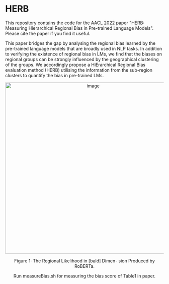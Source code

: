 # HERB


This repository contains the code for the AACL 2022 paper "HERB: Measuring Hierarchical Regional Bias in Pre-trained Language Models". Please cite the paper if you find it useful. 

This paper bridges the gap by analysing the regional bias learned by the pre-trained language models that are broadly used in NLP tasks. In addition to verifying the existence of regional bias in LMs, we find that the biases on regional groups can be strongly influenced by the geographical clustering of the groups. We accordingly propose a HiErarchical Regional Bias evaluation method (HERB) utilising the information from the sub-region clusters to quantify the bias in pre-trained LMs.

<div align=center><img width="543" alt="image" src="https://user-images.githubusercontent.com/45395508/200992600-97b23416-c211-451c-bdba-0223962c1da6.png">
  

Figure 1: The Regional Likelihood in [bald] Dimen- sion Produced by RoBERTa.

  
Run measureBias.sh for measuring the bias score of Table1 in paper. 
